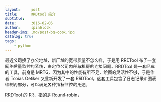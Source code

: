 ```yaml
---
layout:     post
title:      RRDtool 简介
subtitle:   
date:       2016-02-06
author:     spin6lock
header-img: img/post-bg-cook.jpg
catalog: true
tags:
    - python
---
```

最近公司换了办公地址，新厂址的宽带质量不怎么样，于是用 RRDTool 布了一套网络质量监控的系统，来定位公司内部与机房的连接问题。RRDTool 是一套经典的工具，前身是 MRTG，因为其中的性能有所不足，绘图的灵活性不够，于是作者 Tobias Oetiker 又重新开发了一套 RRDTool。这套工具包含了日志记录和图表绘制两部分，可以满足各种指标监控的用途。

RRDTool 的 RR，指的是 Round-robin，
